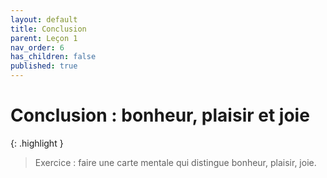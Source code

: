 ```yaml
---
layout: default
title: Conclusion
parent: Leçon 1
nav_order: 6
has_children: false
published: true
---
```

# Conclusion : bonheur, plaisir et joie

{: .highlight }
> Exercice : faire une carte mentale qui distingue bonheur, plaisir, joie.